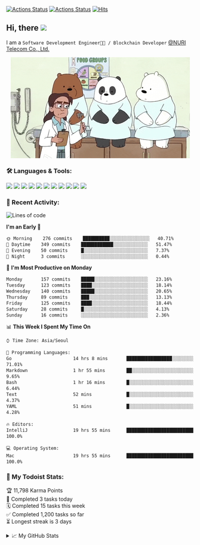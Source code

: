 
[![Actions Status](https://github.com/ddok2/ddok2/workflows/Todoist%20Readme/badge.svg)](https://github.com/ddok2/ddok2/actions)
[![Actions Status](https://github.com/ddok2/ddok2/workflows/wakatime-stats/badge.svg)](https://github.com/ddok2/ddok2/actions)
[![Hits](https://hits.seeyoufarm.com/api/count/incr/badge.svg?url=https%3A%2F%2Fgithub.com%2Fddok2)](https://hits.seeyoufarm.com)

<!-- ![visitors](https://visitor-badge.laobi.icu/badge?page_id=ddok2.ddok2) -->
## Hi, there <img src="https://raw.githubusercontent.com/MartinHeinz/MartinHeinz/master/wave.gif" width="25px">

I am a `Software Development Engineer🧑‍💻 / Blockchain Developer` [@NURI Telecom Co., Ltd.](http://www.nuritelecom.com)


<p align="center">
<img align="center" alt="GIF" src="img/debugging.gif" />
</p>


### 🛠 Languages & Tools:
<p>
    <img src="https://img.shields.io/badge/go-%2300ADD8.svg?&style=for-the-badge&logo=go&logoColor=white"/>
    <img src="https://img.shields.io/badge/node.js%20-%2343853D.svg?&style=for-the-badge&logo=node.js&logoColor=white"/>
    <img src="https://img.shields.io/badge/javascript%20-%23323330.svg?&style=for-the-badge&logo=javascript&logoColor=%23F7DF1E"/>
    <img src="https://img.shields.io/badge/typescript%20-%23007ACC.svg?&style=for-the-badge&logo=typescript&logoColor=white"/>
    <img src="https://img.shields.io/badge/python%20-%2314354C.svg?&style=for-the-badge&logo=python&logoColor=white"/>
    <img src="https://img.shields.io/badge/react%20-%2320232a.svg?&style=for-the-badge&logo=react&logoColor=%2361DAFB"/>
    <img src="https://img.shields.io/badge/AWS%20-%23FF9900.svg?&style=for-the-badge&logo=amazon-aws&logoColor=white"/>
    <img src="https://img.shields.io/badge/Google%20Cloud%20-%234285F4.svg?&style=for-the-badge&logo=google-cloud&logoColor=white"/>
    <img src="https://img.shields.io/badge/docker%20-%230db7ed.svg?&style=for-the-badge&logo=docker&logoColor=white"/>
    <img src="https://img.shields.io/badge/kubernetes%20-%23326ce5.svg?&style=for-the-badge&logo=kubernetes&logoColor=white"/>
    <img src="https://img.shields.io/badge/ansible%20-%231A1918.svg?&style=for-the-badge&logo=ansible&logoColor=white"/>
</p>

### 🌈 Recent Activity:
<!--START_SECTION:waka-->
![Lines of code](https://img.shields.io/badge/From%20Hello%20World%20I%27ve%20Written-4.2%20million%20lines%20of%20code-blue)

**I'm an Early 🐤** 

```text
🌞 Morning    276 commits    ██████████░░░░░░░░░░░░░░░   40.71% 
🌆 Daytime    349 commits    ████████████░░░░░░░░░░░░░   51.47% 
🌃 Evening    50 commits     █░░░░░░░░░░░░░░░░░░░░░░░░   7.37% 
🌙 Night      3 commits      ░░░░░░░░░░░░░░░░░░░░░░░░░   0.44%

```
📅 **I'm Most Productive on Monday** 

```text
Monday       157 commits    █████░░░░░░░░░░░░░░░░░░░░   23.16% 
Tuesday      123 commits    ████░░░░░░░░░░░░░░░░░░░░░   18.14% 
Wednesday    140 commits    █████░░░░░░░░░░░░░░░░░░░░   20.65% 
Thursday     89 commits     ███░░░░░░░░░░░░░░░░░░░░░░   13.13% 
Friday       125 commits    ████░░░░░░░░░░░░░░░░░░░░░   18.44% 
Saturday     28 commits     █░░░░░░░░░░░░░░░░░░░░░░░░   4.13% 
Sunday       16 commits     ░░░░░░░░░░░░░░░░░░░░░░░░░   2.36%

```


📊 **This Week I Spent My Time On** 

```text
⌚︎ Time Zone: Asia/Seoul

💬 Programming Languages: 
Go                       14 hrs 8 mins       █████████████████░░░░░░░░   71.01% 
Markdown                 1 hr 55 mins        ██░░░░░░░░░░░░░░░░░░░░░░░   9.65% 
Bash                     1 hr 16 mins        █░░░░░░░░░░░░░░░░░░░░░░░░   6.44% 
Text                     52 mins             █░░░░░░░░░░░░░░░░░░░░░░░░   4.37% 
YAML                     51 mins             █░░░░░░░░░░░░░░░░░░░░░░░░   4.28%

🔥 Editors: 
IntelliJ                 19 hrs 55 mins      █████████████████████████   100.0%

💻 Operating System: 
Mac                      19 hrs 55 mins      █████████████████████████   100.0%

```


<!--END_SECTION:waka-->

### 🚧 My Todoist Stats:
<!-- TODO-IST:START -->
🏆  11,798 Karma Points           
🌸  Completed 3 tasks today           
🗓  Completed 15 tasks this week           
✅  Completed 1,200 tasks so far           
⏳  Longest streak is 3 days
<!-- TODO-IST:END -->

<details>
<summary>📈 My GitHub Stats</summary>
<p align="center"> <img src="https://github-readme-stats.vercel.app/api?username=ddok2&show_icons=true" alt="ddok2" />
</details>
